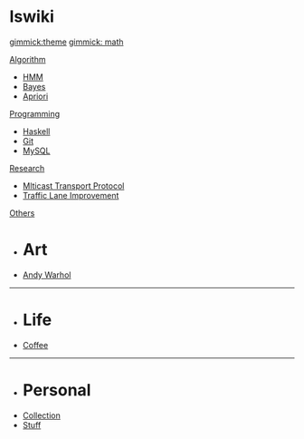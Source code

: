 # Iswiki


<!--
  -- Theme config.
  -- You can add `[gimmick:themechooser](Choose theme)` as a theme chooser
  -- Theme Name List: bootstrap | amelia | cerulean | cosmo | cyborg | flatly | journal | readable | simplex | slate | spacelab | united | yeti
  -- (Read: http://dynalon.github.io/mdwiki/#!customizing.md#Theme_chooser)
  -->

[gimmick:theme](flatly)
[gimmick: math]()

[Algorithm]()

  * [HMM](pages/algorithm/hmm.md)
  * [Bayes](pages/algorithm/bayes.md)
  * [Apriori](pages/algorithm/apriori.md)

[Programming]()

  * [Haskell](pages/programming/haskell.md)
  * [Git](pages/programming/gitintro.md)
  * [MySQL](pages/programming/mysql.md)

[Research]()

  * [Mlticast Transport Protocol](pages/research/videotrans.md)
  * [Traffic Lane Improvement](pages/research/trafficlane.md)

[Others]()

  * # Art
  * [Andy Warhol](pages/others/andy-warhol.md)
  - - - -
  * # Life
  * [Coffee](pages/others/coffee.md)
  - - - -
  * # Personal
  * [Collection](pages/others/collection.md)
  * [Stuff](pages/others/personal.md)
